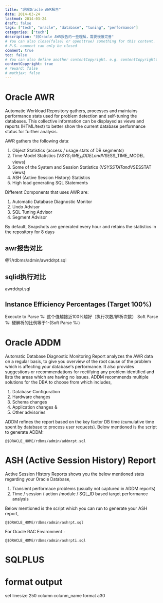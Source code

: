 ```yaml
---
title: "理解Oracle AWR报告"
date: 2014-03-24
lastmod: 2014-03-24
draft: false
tags: ["tech", "oracle", "database", "tuning", "performance"]
categories: ["tech"]
description: "对Oracle AWR报告的一些理解，需要慢慢完善"
# You can also close(false) or open(true) something for this content.
# P.S. comment can only be closed
comment: true
toc: false
# You can also define another contentCopyright. e.g. contentCopyright: "This is another copyright."
contentCopyright: true
# reward: false
# mathjax: false
---
```


# Oracle AWR
Automatic Workload Repository gathers, processes and maintains performance stats used for problem detection and self-tuning the databases. This collective information can be displayed as views and reports (HTML/text) to better show the current database performance status for further analysis.

AWR gathers the following data:
1. Object Statistics (access / usage stats of DB segments)
2. Time Model Statistics (V$SYS_TIME_MODEL and V$SESS_TIME_MODEL views)
3. Some of the System and Session Statistics (V$SYSSTAT and V$SESSTAT views)
4. ASH (Active Session History) Statistics
5. High load generating SQL Statements

Different Components that uses AWR are:
1. Automatic Database Diagnostic Monitor
2. Undo Advisor
3. SQL Tuning Advisor
4. Segment Advisor

By default, Snapshots are generated every hour and retains the statistics in the repository for 8 days

## awr报告对比
@?/rdbms/admin/awrddrpt.sql
## sqlid执行对比
awrddrpi.sql

## Instance Efficiency Percentages (Target 100%)
Execute to Parse %: 这个值越接近100%越好（执行次数/解析次数）
Soft Parse %:       硬解析的比例等于1-(Soft Parse %:)


# Oracle ADDM
Automatic Database Diagnostic Monitoring Report analyzes the AWR data on a regular basis, to give you overview of the root cause of the problem which is affecting your database's performance. It also provides suggestions or recommendations for rectifying any problem identified and lists the areas which are having no issues. ADDM recommends multiple solutions for the DBA to choose from which includes,

1. Database Configuration
2. Hardware changes
3. Schema changes
4. Application changes &
5. Other advisories

ADDM refines the report based on the key factor DB time (cumulative time spent by database to process user requests). Below mentioned is the script to generate ADDM:

`@$ORACLE_HOME/rdbms/admin/addmrpt.sql`

# ASH (Active Session History) Report
Active Session History Reports shows you the below mentioned stats regarding your Oracle Database,

1. Transient performace problems (usually not captured in ADDM reports)
2. Time / session / action /module / SQL_ID based target performance analysis

Below mentioned is the script which you can run to generate your ASH report,

`@$ORACLE_HOME/rdbms/admin/ashrpt.sql`

For Oracle RAC Environment :

`@$ORACLE_HOME/rdbms/admin/ashrpti.sql`
# SQLPLUS
# format output
set linesize 250
column colunm_name format a30
